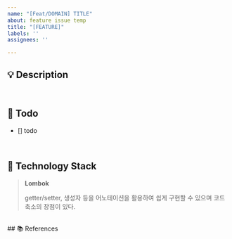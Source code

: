 ```yaml
---
name: "[Feat/DOMAIN] TITLE"
about: feature issue temp
title: "[FEATURE]"
labels: ''
assignees: ''

---
```


## 💡 Description
<!-- 어떤 기능인가요? 다른 팀원이 이해하기 쉽도록 간략히 설명해주세요. -->

<br/>

## 🚗 Todo
<!-- 구현할 세부 기능을 적어주세요 -->
- [] todo

<br/>

## 🐶 Technology Stack
<!-- 사용한 라이브러리나 기술을 이유와 함께 적어주세요. -->

> **Lombok**
>
> getter/setter, 생성자 등을 어노테이션을 활용하여 쉽게 구현할 수 있으며 코드축소의 장점이 있다.

<br/>
## 📚 References
<!-- 참고한 자료의 링크를 남겨주세요. -->
